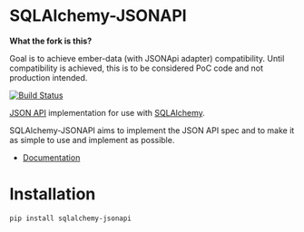 # SQLAlchemy-JSONAPI


**What the fork is this?**

Goal is to achieve ember-data (with JSONApi adapter) compatibility.
Until compatibility is achieved, this is to be considered PoC code and not production intended.


[![Build Status](https://travis-ci.org/ColtonProvias/sqlalchemy-jsonapi.svg?branch=master)](https://travis-ci.org/ColtonProvias/sqlalchemy-jsonapi)

[JSON API](http://jsonapi.org/) implementation for use with
[SQLAlchemy](http://www.sqlalchemy.org/).

SQLAlchemy-JSONAPI aims to implement the JSON API spec and to make it as simple
to use and implement as possible.

* [Documentation](http://sqlalchemy-jsonapi.readthedocs.org)

# Installation

```shell
pip install sqlalchemy-jsonapi
```
